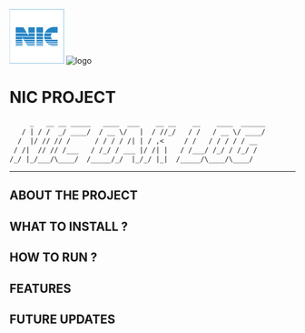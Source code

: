 ![logo](https://github.com/D-Jaden/DAK-Register/blob/main/public/images/NIC%20Logo%20JPG/ICONIC_SQUARE_NIC_Logo_white_bg-01.jpg) ![logo]()
# NIC PROJECT
```
     _   __ __ _____   ____  ___    __ __    __    ____  ______
   / | / /  _/ ____/  / __ \/   |  / //_/   / /   / __ \/ ____/
  /  |/ // // /      / / / / /| | / ,<     / /   / / / / / __  
 / /|  // // /___   / /_/ / ___ |/ /| |   / /___/ /_/ / /_/ /  
/_/ |_/___/\____/  /_____/_/  |_/_/ |_|  /_____/\____/\____/ 

```
--------------------------------------------------------
## ABOUT THE PROJECT 
## WHAT TO INSTALL ?
## HOW TO RUN ?
## FEATURES
## FUTURE UPDATES
